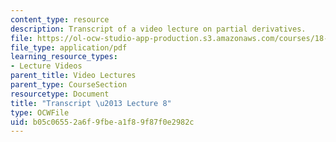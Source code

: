 ```yaml
---
content_type: resource
description: Transcript of a video lecture on partial derivatives.
file: https://ol-ocw-studio-app-production.s3.amazonaws.com/courses/18-02-multivariable-calculus-fall-2007/b05c06552a6f9fbea1f89f87f0e2982c_18_022007L08.pdf
file_type: application/pdf
learning_resource_types:
- Lecture Videos
parent_title: Video Lectures
parent_type: CourseSection
resourcetype: Document
title: "Transcript \u2013 Lecture 8"
type: OCWFile
uid: b05c0655-2a6f-9fbe-a1f8-9f87f0e2982c
---
```


